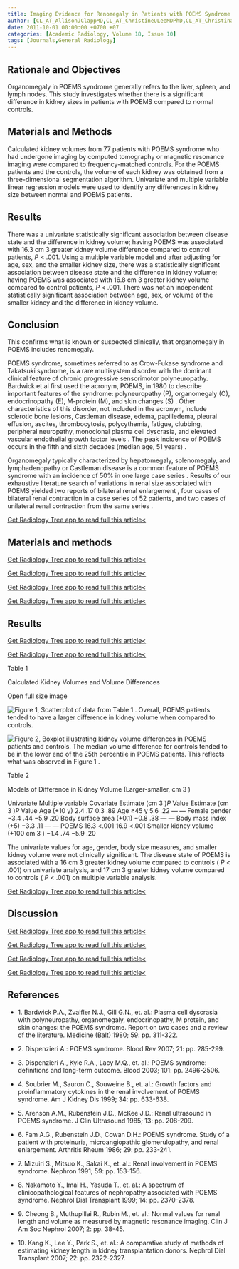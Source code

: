 ```yaml
---
title: Imaging Evidence for Renomegaly in Patients with POEMS Syndrome
author: [CL_AT_AllisonJClappMD,CL_AT_ChristineULeeMDPhD,CL_AT_ChristinaMWoodWentzMS,CL_AT_NelsonLeungMD,CL_AT_AngelaDispenzieriMD]
date: 2011-10-01 00:00:00 +0700 +07
categories: [Academic Radiology, Volume 18, Issue 10]
tags: [Journals,General Radiology]
---
```

## Rationale and Objectives

Organomegaly in POEMS syndrome generally refers to the liver, spleen, and lymph nodes. This study investigates whether there is a significant difference in kidney sizes in patients with POEMS compared to normal controls.

## Materials and Methods

Calculated kidney volumes from 77 patients with POEMS syndrome who had undergone imaging by computed tomography or magnetic resonance imaging were compared to frequency-matched controls. For the POEMS patients and the controls, the volume of each kidney was obtained from a three-dimensional segmentation algorithm. Univariate and multiple variable linear regression models were used to identify any differences in kidney size between normal and POEMS patients.

## Results

There was a univariate statistically significant association between disease state and the difference in kidney volume; having POEMS was associated with 16.3 cm  3 greater kidney volume difference compared to control patients, _P_ < .001\. Using a multiple variable model and after adjusting for age, sex, and the smaller kidney size, there was a statistically significant association between disease state and the difference in kidney volume; having POEMS was associated with 16.8 cm  3 greater kidney volume compared to control patients, _P_ < .001\. There was not an independent statistically significant association between age, sex, or volume of the smaller kidney and the difference in kidney volume.

## Conclusion

This confirms what is known or suspected clinically, that organomegaly in POEMS includes renomegaly.

POEMS syndrome, sometimes referred to as Crow-Fukase syndrome and Takatsuki syndrome, is a rare multisystem disorder with the dominant clinical feature of chronic progressive sensorimotor polyneuropathy. Bardwick et al first used the acronym, POEMS, in 1980 to describe important features of the syndrome: polyneuropathy (P), organomegaly (O), endocrinopathy (E), M-protein (M), and skin changes (S) . Other characteristics of this disorder, not included in the acronym, include sclerotic bone lesions, Castleman disease, edema, papilledema, pleural effusion, ascites, thrombocytosis, polycythemia, fatigue, clubbing, peripheral neuropathy, monoclonal plasma cell dyscrasia, and elevated vascular endothelial growth factor levels . The peak incidence of POEMS occurs in the fifth and sixth decades (median age, 51 years) .

Organomegaly typically characterized by hepatomegaly, splenomegaly, and lymphadenopathy or Castleman disease is a common feature of POEMS syndrome with an incidence of 50% in one large case series . Results of our exhaustive literature search of variations in renal size associated with POEMS yielded two reports of bilateral renal enlargement , four cases of bilateral renal contraction in a case series of 52 patients, and two cases of unilateral renal contraction from the same series .

[Get Radiology Tree app to read full this article<](https://clinicalpub.com/app)

## Materials and methods

[Get Radiology Tree app to read full this article<](https://clinicalpub.com/app)

[Get Radiology Tree app to read full this article<](https://clinicalpub.com/app)

[Get Radiology Tree app to read full this article<](https://clinicalpub.com/app)

[Get Radiology Tree app to read full this article<](https://clinicalpub.com/app)

## Results

[Get Radiology Tree app to read full this article<](https://clinicalpub.com/app)

[Get Radiology Tree app to read full this article<](https://clinicalpub.com/app)

Table 1


Calculated Kidney Volumes and Volume Differences


Open full size image

![Figure 1, Scatterplot of data from Table 1 . Overall, POEMS patients tended to have a larger difference in kidney volume when compared to controls.](https://storage.googleapis.com/dl.dentistrykey.com/clinical/ImagingEvidenceforRenomegalyinPatientswithPOEMSSyndrome/0_1s20S107663321100256X.jpg)

![Figure 2, Boxplot illustrating kidney volume differences in POEMS patients and controls. The median volume difference for controls tended to be in the lower end of the 25th percentile in POEMS patients. This reflects what was observed in Figure 1 .](https://storage.googleapis.com/dl.dentistrykey.com/clinical/ImagingEvidenceforRenomegalyinPatientswithPOEMSSyndrome/1_1s20S107663321100256X.jpg)

Table 2


Models of Difference in Kidney Volume (Larger-smaller, cm  3  )


Univariate Multiple variable Covariate Estimate (cm  3  )_P_ Value Estimate (cm  3  )_P_ Value Age (+10 y) 2.4 .17 0.3 .89 Age ≥45 y 5.6 .22 — — Female gender −3.4 .44 −5.9 .20 Body surface area (+0.1) −0.8 .38 — — Body mass index (+5) −3.3 .11 — — POEMS 16.3 <.001 16.9 <.001 Smaller kidney volume (+100 cm  3  ) −1.4 .74 −5.9 .20

The univariate values for age, gender, body size measures, and smaller kidney volume were not clinically significant. The disease state of POEMS is associated with a 16 cm  3  greater kidney volume compared to controls ( _P_ < .001) on univariate analysis, and 17 cm  3  greater kidney volume compared to controls ( _P_ < .001) on multiple variable analysis.


[Get Radiology Tree app to read full this article<](https://clinicalpub.com/app)

## Discussion

[Get Radiology Tree app to read full this article<](https://clinicalpub.com/app)

[Get Radiology Tree app to read full this article<](https://clinicalpub.com/app)

[Get Radiology Tree app to read full this article<](https://clinicalpub.com/app)

[Get Radiology Tree app to read full this article<](https://clinicalpub.com/app)

## References

- 1\. Bardwick P.A., Zvaifler N.J., Gill G.N., et. al.: Plasma cell dyscrasia with polyneuropathy, organomegaly, endocrinopathy, M protein, and skin changes: the POEMS syndrome. Report on two cases and a review of the literature. Medicine (Balt) 1980; 59: pp. 311-322.


- 2\. Dispenzieri A.: POEMS syndrome. Blood Rev 2007; 21: pp. 285-299.


- 3\. Dispenzieri A., Kyle R.A., Lacy M.Q., et. al.: POEMS syndrome: definitions and long-term outcome. Blood 2003; 101: pp. 2496-2506.


- 4\. Soubrier M., Sauron C., Souweine B., et. al.: Growth factors and proinflammatory cytokines in the renal involvement of POEMS syndrome. Am J Kidney Dis 1999; 34: pp. 633-638.


- 5\. Arenson A.M., Rubenstein J.D., McKee J.D.: Renal ultrasound in POEMS syndrome. J Clin Ultrasound 1985; 13: pp. 208-209.


- 6\. Fam A.G., Rubenstein J.D., Cowan D.H.: POEMS syndrome. Study of a patient with proteinuria, microangiopathic glomerulopathy, and renal enlargement. Arthritis Rheum 1986; 29: pp. 233-241.


- 7\. Mizuiri S., Mitsuo K., Sakai K., et. al.: Renal involvement in POEMS syndrome. Nephron 1991; 59: pp. 153-156.


- 8\. Nakamoto Y., Imai H., Yasuda T., et. al.: A spectrum of clinicopathological features of nephropathy associated with POEMS syndrome. Nephrol Dial Transplant 1999; 14: pp. 2370-2378.


- 9\. Cheong B., Muthupillai R., Rubin M., et. al.: Normal values for renal length and volume as measured by magnetic resonance imaging. Clin J Am Soc Nephrol 2007; 2: pp. 38-45.


- 10\. Kang K., Lee Y., Park S., et. al.: A comparative study of methods of estimating kidney length in kidney transplantation donors. Nephrol Dial Transplant 2007; 22: pp. 2322-2327.